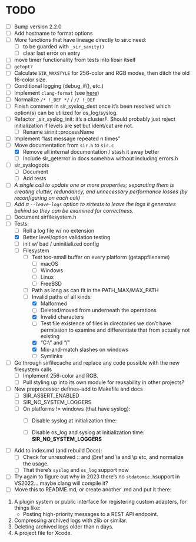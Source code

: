 # TODO

- [ ] Bump version 2.2.0
- [ ] Add hostname to format options
- [ ] More functions that have lineage directly to sir.c need:
  - [ ]  to be guarded with `_sir_sanity()`
  - [ ] clear last error on entry

- [ ] move timer functionality from tests into libsir itself
- [ ] `getopt?`
- [ ] Calculate `SIR_MAXSTYLE` for 256-color and RGB modes, then ditch the old 16-color size.
- [ ] Conditional logging (debug_if(), etc.)
- [ ] Implement `clang-format` (see [here](https://github.com/nullromo/doxygen-example/blob/main/.clang-format))
- [ ] Normalize `/* !_DEF */` / `// !_DEF`
- [ ] Finish comment in sir_syslog_dest once it’s been resolved which option(s) can be utilized for os_log/syslog.
- [ ] Refactor _sir_syslog_init: it’s a clusterF. Should probably just reject initialization if levels are set but ident/cat are not.
  - [ ] Rename sirinit::processName
- [ ] Implement “last message repeated n times”
- [ ] Move documentation from `sir.h` to `sir.c`
  - [x] Remove all internal documentation / stash it away better
  - [ ] Include sir_geterror in docs somehow without including errors.h
- [ ] sir_syslogopts
  - [ ] Document
  - [ ] Add tests
- [ ] *A single call to update one or more properties;  separating them is creating clutter, redundancy, and unnecessary performance losses (by reconfiguring on each call)*
- [ ] *Add a `--leave-logs` option to sirtests to leave the logs it generates behind so they can be examined for correctness.*
- [ ] Document sirfilesystem.h
- [ ] Tests:
  - [ ] Roll a log file w/ no extension
  - [x] Better level/option validation testing
  - [ ] init w/ bad / uninitialized config
  - [ ] Filesystem
    - [ ] Test too-small buffer on every platform (getappfilename)
      - [ ] macOS
      - [ ] Windows
      - [ ] Linux
      - [ ] FreeBSD
    - [ ] Path as long as can fit in the PATH_MAX/MAX_PATH
    - [ ] Invalid paths of all kinds:
      - [x] Malformed
      - [ ] Deleted/moved from underneath the operations
      - [x] Invalid characters
      - [ ] Test file existence of files in directories we don’t have permission to examine and differentiate that from actually not existing
      - [x] “C:\” and “/”
      - [x] Mix-and-match slashes on windows
      - [ ] Symlinks
- [ ] Go through sirfilecache and replace any code possible with the new filesystem calls
  - [ ] Implement 256-color and RGB.
  - [ ] Pull styling up into its own module for reusability in other projects?
- [ ] New preprocessor defines–add to Makefile and docs
  - [ ] SIR_ASSERT_ENABLED
  - [ ] SIR_NO_SYSTEM_LOGGERS
  - [ ] On platforms != windows (that have syslog):
    - [ ] Disable syslog at initialization time:

    - [ ] Disable os_log and syslog at initialization time: **SIR_NO_SYSTEM_LOGGERS**
- [ ] Add to index.md (and rebuild Docs):
  - [ ] Check for unresolved :: and @ref and \a and \p etc, and normalize the usage.
  - [ ] That there’s `syslog` and `os_log` support now
- [ ] Try again to figure out why in 2023 there’s no `stdatomic.h`support in VS2022… maybe clang will compile it?
- [ ] Move this to README.md, or create another .md and put it there:

 1. A plugin system or public interface for registering custom adapters, for things like:
    - Posting high-priority messages to a REST API endpoint.
 2. Compressing archived logs with zlib or similar.
 3. Deleting archived logs older than n days.
 4. A project file for Xcode.
